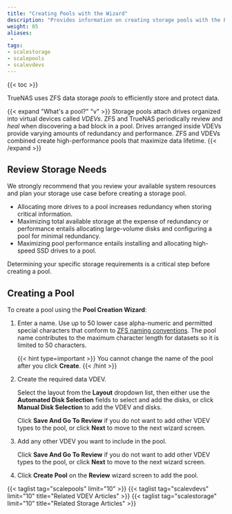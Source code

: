 ```yaml
---
title: "Creating Pools with the Wizard"
description: "Provides information on creating storage pools with the Pool Creation Wizard and using VDEV layout options in TrueNAS SCALE."
weight: 05
aliases:
 - 
tags:
- scalestorage
- scalepools
- scalevdevs
---
```


{{< toc >}}


TrueNAS uses ZFS data storage *pools* to efficiently store and protect data.

{{< expand "What's a pool?" "v" >}}
Storage pools attach drives organized into virtual devices called *VDEVs*.
ZFS and TrueNAS periodically review and *heal* when discovering a bad block in a pool.
Drives arranged inside VDEVs provide varying amounts of redundancy and performance.
ZFS and VDEVs combined create high-performance pools that maximize data lifetime.
{{< /expand >}}

## Review Storage Needs

We strongly recommend that you review your available system resources and plan your storage use case before creating a storage pool.
* Allocating more drives to a pool increases redundancy when storing critical information.
* Maximizing total available storage at the expense of redundancy or performance entails allocating large-volume disks and configuring a pool for minimal redundancy.
* Maximizing pool performance entails installing and allocating high-speed SSD drives to a pool.

Determining your specific storage requirements is a critical step before creating a pool.

## Creating a Pool

To create a pool using the **Pool Creation Wizard**:

1. Enter a name.
   Use up to 50 lower case alpha-numeric and permitted special characters that conform to [ZFS naming conventions](https://docs.oracle.com/cd/E23824_01/html/821-1448/gbcpt.html). 
   The pool name contributes to the maximum character length for datasets so it is limited to 50 characters. 

   {{< hint type=important >}}
   You cannot change the name of the pool after you click **Create**. 
   {{< /hint >}}

2. Create the required data VDEV.
   
   Select the layout from the **Layout** dropdown list, then either use the **Automated Disk Selection** fields to select and add the disks, or click **Manual Disk Selection** to add the VDEV and disks.

   Click **Save And Go To Review** if you do not want to add other VDEV types to the pool, or click **Next** to move to the next wizard screen.

3. Add any other VDEV you want to include in the pool. 
   
   Click **Save And Go To Review** if you do not want to add other VDEV types to the pool, or click **Next** to move to the next wizard screen.

4. Click **Create Pool** on the **Review** wizard screen to add the pool.

{{< taglist tag="scalepools" limit="10" >}}
{{< taglist tag="scalevdevs" limit="10" title="Related VDEV Articles" >}}
{{< taglist tag="scalestorage" limit="10" title="Related Storage Articles" >}}